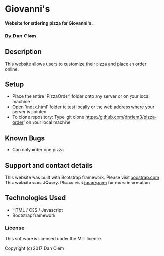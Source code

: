 # Giovanni's

#### Website for ordering pizza for Giovanni's.

### By Dan Clem

## Description

This website allows users to customize their pizza and place an order online.

## Setup

* Place the entire 'PizzaOrder' folder onto any server or on your local machine
* Open 'index.html' folder to test locally or the web address where your server is pointed
* To clone repository: Type 'git clone https://github.com/dnclem3/pizza-order' on your local machine

## Known Bugs

* Can only order one pizza

## Support and contact details

This website was built with Bootstrap framework. Please visit [boostrap.com](http://www.getbootstrap.com)
This website uses JQuery. Please visit [jquery.com](https://jquery.com/) for more information

## Technologies Used

* HTML / CSS / Javascript
* Bootstrap framework

### License

This software is licensed under the MIT license.

Copyright (c) 2017 Dan Clem
